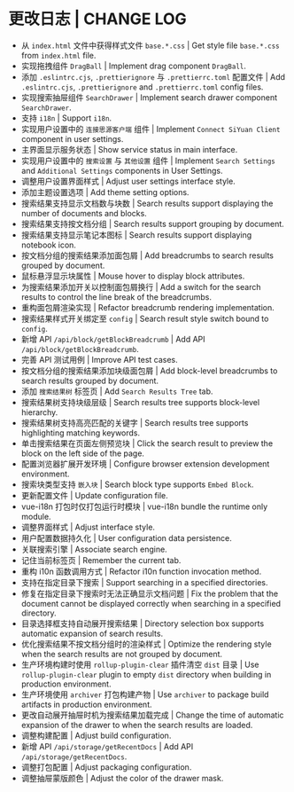 # 更改日志 | CHANGE LOG

- 从 `index.html` 文件中获得样式文件 `base.*.css` | Get style file `base.*.css` from `index.html` file.
- 实现拖拽组件 `DragBall` | Implement drag component `DragBall`.
- 添加 `.eslintrc.cjs`, `.prettierignore` 与 `.prettierrc.toml` 配置文件 | Add `.eslintrc.cjs`, `.prettierignore` and `.prettierrc.toml` config files.
- 实现搜索抽屉组件 `SearchDrawer` | Implement search drawer component `SearchDrawer`.
- 支持 `i18n` | Support `i18n`.
- 实现用户设置中的 `连接思源客户端` 组件 | Implement `Connect SiYuan Client` component in user settings.
- 主界面显示服务状态 | Show service status in main interface.
- 实现用户设置中的 `搜索设置` 与 `其他设置` 组件 | Implement `Search Settings` and `Additional Settings` components in User Settings.
- 调整用户设置界面样式 | Adjust user settings interface style.
- 添加主题设置选项 | Add theme setting options.
- 搜索结果支持显示文档数与块数 | Search results support displaying the number of documents and blocks.
- 搜索结果支持按文档分组 | Search results support grouping by document.
- 搜索结果支持显示笔记本图标 | Search results support displaying notebook icon.
- 按文档分组的搜索结果添加面包屑 | Add breadcrumbs to search results grouped by document.
- 鼠标悬浮显示块属性 | Mouse hover to display block attributes.
- 为搜索结果添加开关以控制面包屑换行 | Add a switch for the search results to control the line break of the breadcrumbs.
- 重构面包屑渲染实现 | Refactor breadcrumb rendering implementation.
- 搜索结果样式开关绑定至 `config` | Search result style switch bound to `config`.
- 新增 API `/api/block/getBlockBreadcrumb` | Add API `/api/block/getBlockBreadcrumb`.
- 完善 API 测试用例 | Improve API test cases.
- 按文档分组的搜索结果添加块级面包屑 | Add block-level breadcrumbs to search results grouped by document.
- 添加 `搜索结果树` 标签页 | Add `Search Results Tree` tab.
- 搜索结果树支持块级层级 | Search results tree supports block-level hierarchy.
- 搜索结果树支持高亮匹配的关键字 | Search results tree supports highlighting matching keywords.
- 单击搜索结果在页面左侧预览块 | Click the search result to preview the block on the left side of the page.
- 配置浏览器扩展开发环境 | Configure browser extension development environment.
- 搜索块类型支持 `嵌入块` | Search block type supports `Embed Block`.
- 更新配置文件 | Update configuration file.
- vue-i18n 打包时仅打包运行时模块 | vue-i18n bundle the runtime only module.
- 调整界面样式 | Adjust interface style.
- 用户配置数据持久化 | User configuration data persistence.
- 关联搜索引擎 | Associate search engine.
- 记住当前标签页 | Remember the current tab.
- 重构 i10n 函数调用方式 | Refactor i10n function invocation method.
- 支持在指定目录下搜索 | Support searching in a specified directories.
- 修复在指定目录下搜索时无法正确显示文档问题 | Fix the problem that the document cannot be displayed correctly when searching in a specified directory.
- 目录选择框支持自动展开搜索结果 | Directory selection box supports automatic expansion of search results.
- 优化搜索结果不按文档分组时的渲染样式 | Optimize the rendering style when the search results are not grouped by document.
- 生产环境构建时使用 `rollup-plugin-clear` 插件清空 `dist` 目录 | Use `rollup-plugin-clear` plugin to empty `dist` directory when building in production environment.
- 生产环境使用 `archiver` 打包构建产物 | Use `archiver` to package build artifacts in production environment.
- 更改自动展开抽屉时机为搜索结果加载完成 | Change the time of automatic expansion of the drawer to when the search results are loaded.
- 调整构建配置 | Adjust build configuration.
- 新增 API `/api/storage/getRecentDocs` | Add API `/api/storage/getRecentDocs`.
- 调整打包配置 | Adjust packaging configuration.
- 调整抽屉蒙版颜色 | Adjust the color of the drawer mask.
